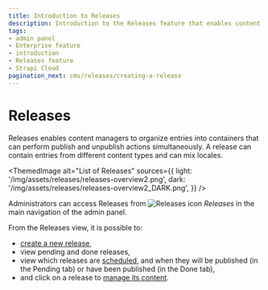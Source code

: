 ```yaml
---
title: Introduction to Releases
description: Introduction to the Releases feature that enables content managers to organize entries to publish/unpublish simultaneously
tags:
- admin panel
- Enterprise feature
- introduction
- Releases feature
- Strapi Cloud
pagination_next: cms/releases/creating-a-release
---
```


# Releases
<GrowthBadge /> <EnterpriseBadge /> <CloudTeamBadge/>

Releases enables content managers to organize entries into containers that can perform publish and unpublish actions simultaneously. A release can contain entries from different content types and can mix locales.

<ThemedImage
  alt="List of Releases"
  sources={{
    light: '/img/assets/releases/releases-overview2.png',
    dark: '/img/assets/releases/releases-overview2_DARK.png',
  }}
/>

Administrators can access Releases from ![Releases icon](/img/assets/icons/v5/PaperPlane.svg) _Releases_ in the main navigation of the admin panel.

From the Releases view, it is possible to:

- [create a new release](/cms/releases/creating-a-release),
- view pending and done releases,
- view which releases are [scheduled](/cms/releases/managing-a-release#scheduling-a-release), and when they will be published (in the Pending tab) or have been published (in the Done tab),
- and click on a release to [manage its content](/cms/releases/managing-a-release).
